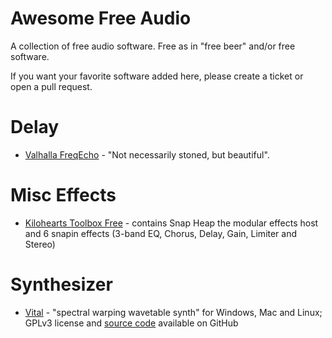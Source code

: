 # Awesome Free Audio

A collection of free audio software. Free as in "free beer" and/or free software.

If you want your favorite software added here, please create a ticket or open a pull request.



# Delay

* [Valhalla FreqEcho](https://valhalladsp.com/shop/delay/valhalla-freq-echo/) - "Not necessarily stoned, but beautiful".


# Misc Effects

* [Kilohearts Toolbox Free](https://kilohearts.com/products/kilohearts_toolbox#free) - contains Snap Heap the modular effects host and 6 snapin effects (3-band EQ, Chorus, Delay, Gain, Limiter and Stereo)


# Synthesizer

* [Vital](https://vital.audio) - "spectral warping wavetable synth" for Windows, Mac and Linux; GPLv3 license and [source code](https://github.com/mtytel/vital) available on GitHub